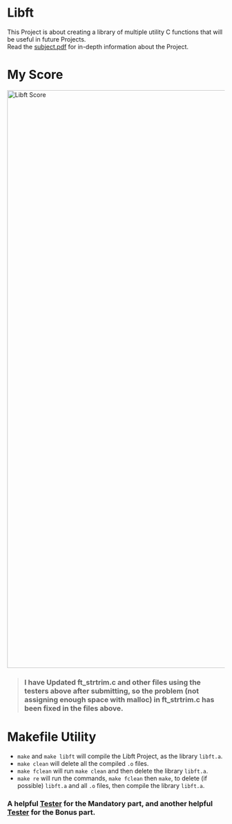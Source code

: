 # Libft
This Project is about creating a library of multiple utility C functions that will be useful in future Projects.  
Read the [subject.pdf](https://github.com/Tempest989/Libft/blob/main/en.subject.pdf) for in-depth information about the Project.
# My Score
<img width="1334" alt="Libft Score" src="https://user-images.githubusercontent.com/55472613/178426345-fe1fa5a1-852b-47df-8ab2-9fdf99956656.png">

> ### **I have Updated ft_strtrim.c and other files using the testers above after submitting, so the problem (not assigning enough space with malloc) in ft_strtrim.c has been fixed in the files above.**
# Makefile Utility
- `make` and `make libft` will compile the Libft Project, as the library `libft.a`.
- `make clean` will delete all the compiled `.o` files.
- `make fclean` will run `make clean` and then delete the library `libft.a`.
- `make re` will run the commands, `make fclean` then `make`, to delete (if possible) `libft.a` and all `.o` files, then compile the library `libft.a`.
### A helpful [Tester](https://github.com/Abaker-Hype/42-Cursus-Tester) for the Mandatory part, and another helpful [Tester](https://github.com/jtoty/Libftest) for the Bonus part.
